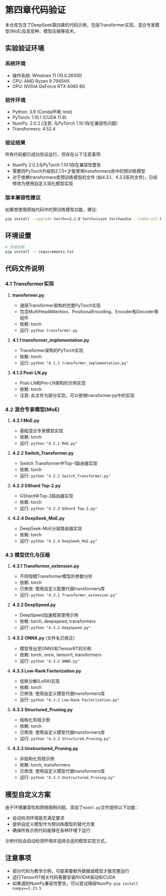 # 第四章代码验证

本仓库包含了DeepSeek第四章的代码示例，包括Transformer实现、混合专家模型(MoE)及其变种、模型压缩等技术。

## 实验验证环境

### 系统环境
- 操作系统: Windows 11 (10.0.26100)
- CPU: AMD Ryzen 9 7945HX 
- GPU: NVDIA GeForce RTX 4060 8G

### 软件环境
- Python: 3.9 (Conda环境: test)
- PyTorch: 1.10.1 (CUDA 11.8)
- NumPy: 2.0.2 (注意: 与PyTorch 1.10.1存在兼容性问题)
- Transformers: 4.52.4

### 验证结果
所有代码都已成功验证运行，但存在以下注意事项:
- NumPy 2.0.2与PyTorch 1.10.1存在兼容性警告
- 需要将PyTorch升级到2.1.0+才能使用transformers库中的预训练模型
- 对于依赖transformers库预训练模型的文件 (如4.3.1、4.3.3系列文件)，已经修改为使用自定义简化模型实现


### 版本兼容性建议
如果想使用原始代码中的预训练模型功能，建议:
```bash
pip install --upgrade torch==2.1.0 torchvision torchaudio --index-url https://download.pytorch.org/whl/cu118
```

## 环境设置

```bash
# 安装依赖
pip install -r requirements.txt
```

## 代码文件说明

### 4.1 Transformer实现

1. **transformer.py**
   - 通用Transformer架构的完整PyTorch实现
   - 包含MultiHeadAttention、PositionalEncoding、Encoder和Decoder等组件
   - 依赖: torch
   - 运行: `python transformer.py`

2. **4.1.1 transformer_implementation.py**
   - Transformer架构的PyTorch实现
   - 依赖: torch
   - 运行: `python "4.1.1 transformer_implementation.py"`

3. **4.1.3 Post-LN.py** 
   - Post-LN和Pre-LN架构的示例实现
   - 依赖: torch
   - 注意: 此文件为部分实现，可以使用transformer.py中的实现

### 4.2 混合专家模型(MoE)

1. **4.2.1 MoE.py**
   - 基础混合专家模型实现
   - 依赖: torch
   - 运行: `python "4.2.1 MoE.py"`

2. **4.2.2 Switch_Transformer.py**
   - Switch Transformer中Top-1路由器实现
   - 依赖: torch
   - 运行: `python "4.2.2 Switch_Transformer.py"`

3. **4.2.3 GShard Top-2.py**
   - GShard中Top-2路由器实现
   - 依赖: torch
   - 运行: `python "4.2.3 GShard Top-2.py"`

4. **4.2.4 DeepSeek_MoE.py**
   - DeepSeek-MoE分层路由器实现
   - 依赖: torch
   - 运行: `python "4.2.4 DeepSeek_MoE.py"`

### 4.3 模型优化与压缩

1. **4.3.1 Transformer_extension.py**
   - 不同规模Transformer模型的参数分析
   - 依赖: torch
   - 已修改: 使用自定义配置代替transformers库
   - 运行: `python "4.3.1 Transformer_extension.py"`

2. **4.3.2 DeepSpeed.py**
   - DeepSpeed加速框架使用示例
   - 依赖: torch, deepspeed, transformers
   - 运行: `python "4.3.2 DeepSpeed.py"`

3. **4.3.2 ONNX.py** (文件名已修正)
   - 模型导出至ONNX和TensorRT的示例
   - 依赖: torch, onnx, tensorrt, transformers
   - 运行: `python "4.3.2 ONNX.py"`

4. **4.3.3 Low-Rank Factorization.py**
   - 低秩分解(LoRA)实现
   - 依赖: torch
   - 已修改: 使用自定义模型代替transformers库
   - 运行: `python "4.3.3 Low-Rank Factorization.py"`

5. **4.3.3 Structured_Pruning.py**
   - 结构化剪枝示例
   - 依赖: torch
   - 已修改: 使用自定义模型代替transformers库
   - 运行: `python "4.3.3 Structured_Pruning.py"`

6. **4.3.3 Unstructured_Pruning.py**
   - 非结构化剪枝示例
   - 依赖: torch, transformers
   - 已修改: 使用自定义模型代替transformers库
   - 运行: `python "4.3.3 Unstructured_Pruning.py"`

## 模型自定义方案

由于环境兼容性和网络限制问题，添加了`model.py`文件提供以下功能：
- 自动检测环境是否满足要求
- 提供自定义模型作为预训练模型的替代方案
- 确保所有示例代码能够在各种环境下运行

示例代码会自动检测环境并选择合适的模型实现方式。

## 注意事项

- 部分代码为教学示例，可能需要额外数据或模型才能完整运行
- 运行TensorRT相关代码需要安装NVIDIA驱动和CUDA
- 如果遇到NumPy兼容性警告，可以尝试降级NumPy: `pip install numpy==1.23.5`
